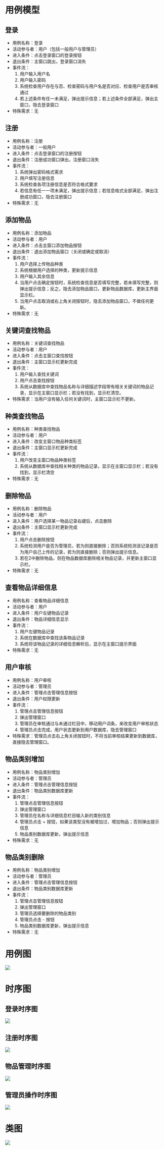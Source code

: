 # 用例模型

## 登录

- 用例名称：登录
- 活动参与者：用户（包括一般用户与管理员）
- 进入条件：点击登录窗口的登录按钮
- 退出条件：主窗口跳出，登录窗口消失
- 事件流：
  1. 用户输入用户名
  2. 用户输入密码
  3. 系统检查用户存在与否、检查密码与用户名是否对应、检查用户是否审核通过
  4. 若上述条件有任一未满足，弹出提示信息；若上述条件全部满足，弹出主窗口，隐去登录窗口
- 特殊需求：无

## 注册

- 用例名称：注册
- 活动参与者：一般用户
- 进入条件：点击登录窗口的注册按钮
- 退出条件：注册成功窗口弹出，注册窗口消失
- 事件流：
  1. 系统弹出密码格式需求
  2. 用户填写注册信息
  3. 系统检查各项注册信息是否符合格式要求
  4. 若信息有任一一项未满足，弹出提示信息；若信息格式全部满足，弹出注册成功窗口，隐去注册窗口
- 特殊需求：无

## 添加物品

- 用例名称：添加物品
- 活动参与者：用户
- 进入条件：点击主窗口添加物品按钮
- 退出条件：退出添加物品窗口（关闭或确定或取消）
- 事件流：
  1. 用户选择上传物品种类
  2. 系统根据用户选择的种类，更新提示信息
  3. 用户输入其余信息
  4. 当用户点击确定按钮时，系统检查信息是否填写完整，若未填写完整，则弹出提示信息；反之，隐去添加物品窗口，更新物品数据库，更新主界面显示栏。
  5. 当用户点击取消或右上角关闭按钮时，隐去添加物品窗口，不做任何更新。
- 特殊需求：无

## 关键词查找物品

- 用例名称：关键词查找物品
- 活动参与者：用户
- 进入条件：点击主窗口查找按钮
- 退出条件：主窗口显示栏更新完成
- 事件流：
  1. 用户输入查找关键词
  2. 用户点击查找按钮
  3. 系统从数据库中查找物品名称与详细描述字段带有相关关键词的物品记录，显示在主窗口显示栏；若没有找到，显示栏清空。
- 特殊需求：当用户没有输入任何关键词时，主窗口显示栏不更新。

## 种类查找物品

- 用例名称：种类查找物品
- 活动参与者：用户
- 进入条件：改变主窗口物品种类标签
- 退出条件：主窗口显示栏更新完成
- 事件流：
  1. 用户改变主窗口物品种类标签
  2. 系统从数据库中查找相关种类的物品记录，显示在主窗口显示栏；若没有找到，显示栏清空
- 特殊需求：无

## 删除物品

- 用例名称：删除物品
- 活动参与者：用户
- 进入条件：用户选择某一物品记录右键后，点击删除
- 退出条件：主窗口显示栏更新完成
- 事件流：
  1. 用户点击删除按钮
  2. 系统检测用户是否为管理员，若为则直接删除；否则系统检测该记录是否为用户自己上传的记录，若为则直接删除；否则弹出提示信息。
  3. 若在2中删除物品，则在物品数据库删除相关物品记录，并更新主窗口显示栏。
- 特殊需求：无

## 查看物品详细信息

- 用例名称：查看物品详细信息
- 活动参与者：用户
- 进入条件：用户左键物品记录
- 退出条件：物品详细信息显示
- 事件流：
  1. 用户左键物品记录
  2. 系统在数据库中查找该条物品记录
  3. 系统将该物品记录的详细信息解析后，显示在主窗口提示界面
- 特殊需求：无

## 用户审核

- 用例名称：用户审核
- 活动参与者：管理员
- 进入条件：管理点击管理信息按钮
- 退出条件：用户权限更新
- 事件流：
  1. 管理点击管理信息按钮
  2. 弹出管理窗口
  3. 管理员在审核通过与未通过栏目中，移动用户词条，来改变用户审核状态
  4. 管理员点击完成，用户状态更新到用户数据库，隐去管理窗口
- 特殊需求：管理员点击右上角关闭按钮时，不将当前审核结果更新到数据库，直接隐去管理窗口。

## 物品类别增加

- 用例名称：物品类别增加
- 活动参与者：管理员
- 进入条件：管理点击管理信息按钮
- 退出条件：物品类别数据库更新
- 事件流：
  1. 管理点击管理信息按钮
  2. 弹出管理窗口
  3. 管理员在名称与详细信息栏目输入新的类别信息
  4. 管理员点击 + 按钮，如果该类型没有被增加过，增加物品；否则弹出提示信息
  5. 物品类别数据库更新，弹出提示信息
- 特殊需求：无

## 物品类别删除

- 用例名称：物品类别增加
- 活动参与者：管理员
- 进入条件：管理点击管理信息按钮
- 退出条件：物品类别数据库更新
- 事件流：
  1. 管理点击管理信息按钮
  2. 弹出管理窗口
  3. 管理员选择要删除的物品类别
  4. 管理员点击 - 按钮
  5. 物品类别数据库更新，弹出提示信息
- 特殊需求：无

# 用例图

![](.\pictures\UseCaseDiagram.png)

# 时序图

## 登录时序图



![](.\pictures\登录.png)

## 注册时序图

![](.\pictures\注册.png)

## 物品管理时序图

![](.\pictures\物品管理.png)

## 管理员操作时序图

![](.\pictures\管理员相关.png)

# 类图

![](.\pictures\classDiagram.png)